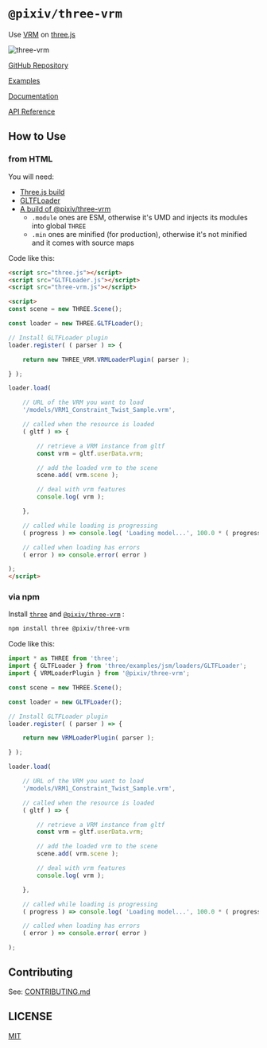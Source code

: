 # `@pixiv/three-vrm`

Use [VRM](https://vrm.dev/) on [three.js](https://threejs.org/)

![three-vrm](https://github.com/pixiv/three-vrm/raw/dev/three-vrm.png)

[GitHub Repository](https://github.com/pixiv/three-vrm/)

[Examples](https://pixiv.github.io/three-vrm/packages/three-vrm/examples)

[Documentation](/docs/README.md)

[API Reference](https://pixiv.github.io/three-vrm/packages/three-vrm/docs)

## How to Use

### from HTML

You will need:

- [Three.js build](https://github.com/mrdoob/three.js/blob/master/build/three.js)
- [GLTFLoader](https://github.com/mrdoob/three.js/blob/master/examples/js/loaders/GLTFLoader.js)
- [A build of @pixiv/three-vrm](https://unpkg.com/browse/@pixiv/three-vrm/lib/)
	- `.module` ones are ESM, otherwise it's UMD and injects its modules into global `THREE`
	- `.min` ones are minified (for production), otherwise it's not minified and it comes with source maps

Code like this:

```html
<script src="three.js"></script>
<script src="GLTFLoader.js"></script>
<script src="three-vrm.js"></script>

<script>
const scene = new THREE.Scene();

const loader = new THREE.GLTFLoader();

// Install GLTFLoader plugin
loader.register( ( parser ) => {

	return new THREE_VRM.VRMLoaderPlugin( parser );

} );

loader.load(

	// URL of the VRM you want to load
	'/models/VRM1_Constraint_Twist_Sample.vrm',

	// called when the resource is loaded
	( gltf ) => {

		// retrieve a VRM instance from gltf
		const vrm = gltf.userData.vrm;

		// add the loaded vrm to the scene
		scene.add( vrm.scene );

		// deal with vrm features
		console.log( vrm );

	},

	// called while loading is progressing
	( progress ) => console.log( 'Loading model...', 100.0 * ( progress.loaded / progress.total ), '%' ),

	// called when loading has errors
	( error ) => console.error( error )

);
</script>
```

### via npm

Install [`three`](https://www.npmjs.com/package/three) and [`@pixiv/three-vrm`](https://www.npmjs.com/package/@pixiv/three-vrm) :

```sh
npm install three @pixiv/three-vrm
```

Code like this:

```javascript
import * as THREE from 'three';
import { GLTFLoader } from 'three/examples/jsm/loaders/GLTFLoader';
import { VRMLoaderPlugin } from '@pixiv/three-vrm';

const scene = new THREE.Scene();

const loader = new GLTFLoader();

// Install GLTFLoader plugin
loader.register( ( parser ) => {

	return new VRMLoaderPlugin( parser );

} );

loader.load(

	// URL of the VRM you want to load
	'/models/VRM1_Constraint_Twist_Sample.vrm',

	// called when the resource is loaded
	( gltf ) => {

		// retrieve a VRM instance from gltf
		const vrm = gltf.userData.vrm;

		// add the loaded vrm to the scene
		scene.add( vrm.scene );

		// deal with vrm features
		console.log( vrm );

	},

	// called while loading is progressing
	( progress ) => console.log( 'Loading model...', 100.0 * ( progress.loaded / progress.total ), '%' ),

	// called when loading has errors
	( error ) => console.error( error )

);
```

## Contributing

See: [CONTRIBUTING.md](CONTRIBUTING.md)

## LICENSE

[MIT](LICENSE)
